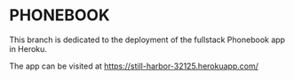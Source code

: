 # PHONEBOOK

This branch is dedicated to the deployment of the fullstack Phonebook app in Heroku.

The app can be visited at https://still-harbor-32125.herokuapp.com/
